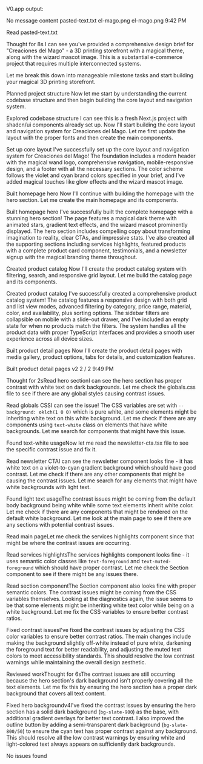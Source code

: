 V0.app output:

No message content
pasted-text.txt
el-mago.png
el-mago.png
9:42 PM

Read pasted-text.txt

Thought for 8s
I can see you've provided a comprehensive design brief for "Creaciones del Mago" - a 3D printing storefront with a magical theme, along with the wizard mascot image. This is a substantial e-commerce project that requires multiple interconnected systems.

Let me break this down into manageable milestone tasks and start building your magical 3D printing storefront.


Planned project structure
Now let me start by understanding the current codebase structure and then begin building the core layout and navigation system.


Explored codebase structure
I can see this is a fresh Next.js project with shadcn/ui components already set up. Now I'll start building the core layout and navigation system for Creaciones del Mago. Let me first update the layout with the proper fonts and then create the main components.


Set up core layout
I've successfully set up the core layout and navigation system for Creaciones del Mago! The foundation includes a modern header with the magical wand logo, comprehensive navigation, mobile-responsive design, and a footer with all the necessary sections. The color scheme follows the violet and cyan brand colors specified in your brief, and I've added magical touches like glow effects and the wizard mascot image.


Built homepage hero
Now I'll continue with building the homepage with the hero section. Let me create the main homepage and its components.


Built homepage hero
I've successfully built the complete homepage with a stunning hero section! The page features a magical dark theme with animated stars, gradient text effects, and the wizard mascot prominently displayed. The hero section includes compelling copy about transforming imagination to reality, clear CTAs, and impressive stats. I've also created all the supporting sections including services highlights, featured products with a complete product card component, testimonials, and a newsletter signup with the magical branding theme throughout.


Created product catalog
Now I'll create the product catalog system with filtering, search, and responsive grid layout. Let me build the catalog page and its components.


Created product catalog
I've successfully created a comprehensive product catalog system! The catalog features a responsive design with both grid and list view modes, advanced filtering by category, price range, material, color, and availability, plus sorting options. The sidebar filters are collapsible on mobile with a slide-out drawer, and I've included an empty state for when no products match the filters. The system handles all the product data with proper TypeScript interfaces and provides a smooth user experience across all device sizes.


Built product detail pages
Now I'll create the product detail pages with media gallery, product options, tabs for details, and customization features.


Built product detail pages
v2
2 / 2
9:49 PM

Thought for 2sRead hero sectionI can see the hero section has proper contrast with white text on dark backgrounds. Let me check the globals.css file to see if there are any global styles causing contrast issues.

Read globals CSSI can see the issue! The CSS variables are set with `--background: oklch(1 0 0)` which is pure white, and some elements might be inheriting white text on this white background. Let me check if there are any components using `text-white` class on elements that have white backgrounds. Let me search for components that might have this issue.

Found text-white usageNow let me read the newsletter-cta.tsx file to see the specific contrast issue and fix it.

Read newsletter CTAI can see the newsletter component looks fine - it has white text on a violet-to-cyan gradient background which should have good contrast. Let me check if there are any other components that might be causing the contrast issues. Let me search for any elements that might have white backgrounds with light text.

Found light text usageThe contrast issues might be coming from the default body background being white while some text elements inherit white color. Let me check if there are any components that might be rendered on the default white background. Let me look at the main page to see if there are any sections with potential contrast issues.

Read main pageLet me check the services highlights component since that might be where the contrast issues are occurring.

Read services highlightsThe services highlights component looks fine - it uses semantic color classes like `text-foreground` and `text-muted-foreground` which should have proper contrast. Let me check the Section component to see if there might be any issues there.

Read section componentThe Section component also looks fine with proper semantic colors. The contrast issues might be coming from the CSS variables themselves. Looking at the diagnostics again, the issue seems to be that some elements might be inheriting white text color while being on a white background. Let me fix the CSS variables to ensure better contrast ratios.

Fixed contrast issuesI've fixed the contrast issues by adjusting the CSS color variables to ensure better contrast ratios. The main changes include making the background slightly off-white instead of pure white, darkening the foreground text for better readability, and adjusting the muted text colors to meet accessibility standards. This should resolve the low contrast warnings while maintaining the overall design aesthetic.

Reviewed workThought for 6sThe contrast issues are still occurring because the hero section's dark background isn't properly covering all the text elements. Let me fix this by ensuring the hero section has a proper dark background that covers all text content.

Fixed hero backgroundv4I've fixed the contrast issues by ensuring the hero section has a solid dark background (`bg-slate-900`) as the base, with additional gradient overlays for better text contrast. I also improved the outline button by adding a semi-transparent dark background (`bg-slate-800/50`) to ensure the cyan text has proper contrast against any background. This should resolve all the low contrast warnings by ensuring white and light-colored text always appears on sufficiently dark backgrounds.

No issues found
